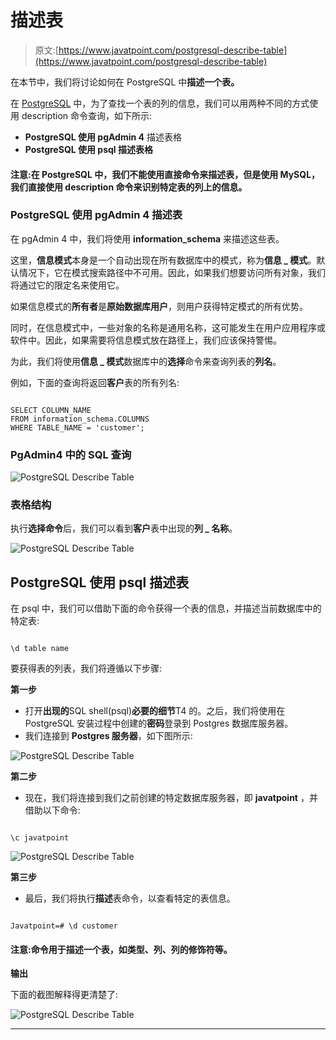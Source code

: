 # 描述表

> 原文:[https://www.javatpoint.com/postgresql-describe-table](https://www.javatpoint.com/postgresql-describe-table)

在本节中，我们将讨论如何在 PostgreSQL 中**描述一个表。**

在 [PostgreSQL](https://www.javatpoint.com/postgresql-tutorial) 中，为了查找一个表的列的信息，我们可以用两种不同的方式使用 description 命令查询，如下所示:

*   **PostgreSQL 使用 pgAdmin 4** 描述表格
*   **PostgreSQL 使用 psql 描述表格**

#### 注意:在 PostgreSQL 中，我们不能使用直接命令来描述表，但是使用 MySQL，我们直接使用 description 命令来识别特定表的列上的信息。

### PostgreSQL 使用 pgAdmin 4 描述表

在 pgAdmin 4 中，我们将使用 **information_schema** 来描述这些表。

这里，**信息模式**本身是一个自动出现在所有数据库中的模式，称为**信息 _ 模式**。默认情况下，它在模式搜索路径中不可用。因此，如果我们想要访问所有对象，我们将通过它的限定名来使用它。

如果信息模式的**所有者**是**原始数据库用户**，则用户获得特定模式的所有优势。

同时，在信息模式中，一些对象的名称是通用名称，这可能发生在用户应用程序或软件中。因此，如果需要将信息模式放在路径上，我们应该保持警惕。

为此，我们将使用**信息 _ 模式**数据库中的**选择**命令来查询列表的**列名**。

例如，下面的查询将返回**客户**表的所有列名:

```

SELECT COLUMN_NAME
FROM information_schema.COLUMNS
WHERE TABLE_NAME = 'customer';

```

### PgAdmin4 中的 SQL 查询

![PostgreSQL Describe Table](../Images/545d10a78d955f1d83d26e73a01c6dea.png)

### 表格结构

执行**选择命令**后，我们可以看到**客户**表中出现的**列 _ 名称**。

![PostgreSQL Describe Table](../Images/8d416ad249115c08b00a3e8ebd4ae21e.png)

## PostgreSQL 使用 psql 描述表

在 psql 中，我们可以借助下面的命令获得一个表的信息，并描述当前数据库中的特定表:

```

\d table name

```

要获得表的列表，我们将遵循以下步骤:

**第一步**

*   打开**出现的**SQL shell(psql)**必要的细节**T4 的。之后，我们将使用在 PostgreSQL 安装过程中创建的**密码**登录到 Postgres 数据库服务器。
*   我们连接到 **Postgres 服务器**，如下图所示:

![PostgreSQL Describe Table](../Images/4b4cab384f3213895ef31adeb6f1a30c.png)

**第二步**

*   现在，我们将连接到我们之前创建的特定数据库服务器，即 **javatpoint** ，并借助以下命令:

```

\c javatpoint 

```

![PostgreSQL Describe Table](../Images/eac6ce5638e7ec72fb362c5a5c0181d5.png)

**第三步**

*   最后，我们将执行**描述**表命令，以查看特定的表信息。

```

Javatpoint=# \d customer

```

#### 注意:命令用于描述一个表，如类型、列、列的修饰符等。

**输出**

下面的截图解释得更清楚了:

![PostgreSQL Describe Table](../Images/6b0baf7ba94cf6616b1c5eef3a705638.png)

* * *